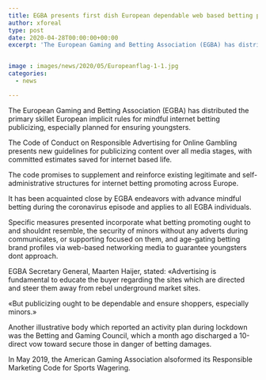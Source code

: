 ```yaml
---
title: EGBA presents first dish European dependable web based betting publicizing code
author: xforeal 
type: post
date: 2020-04-28T00:00:00+00:00
excerpt: 'The European Gaming and Betting Association (EGBA) has distributed the principal dish European set of principles for capable internet betting promoting, especially planned for securing children '


image : images/news/2020/05/Europeanflag-1-1.jpg
categories:
  - news

---
```

The European Gaming and Betting Association (EGBA) has distributed the primary skillet European implicit rules for mindful internet betting publicizing, especially planned for ensuring youngsters. 

The Code of Conduct on Responsible Advertising for Online Gambling presents new guidelines for publicizing content over all media stages, with committed estimates saved for internet based life. 

The code promises to supplement and reinforce existing legitimate and self-administrative structures for internet betting promoting across Europe. 

It has been acquainted close by EGBA endeavors with advance mindful betting during the coronavirus episode and applies to all EGBA individuals. 

Specific measures presented incorporate what betting promoting ought to and shouldnt resemble, the security of minors without any adverts during communicates, or supporting focused on them, and age-gating betting brand profiles via web-based networking media to guarantee youngsters dont approach. 

EGBA Secretary General, Maarten Haijer, stated: &#171;Advertising is fundamental to educate the buyer regarding the sites which are directed and steer them away from rebel underground market sites. 

&#171;But publicizing ought to be dependable and ensure shoppers, especially minors.&#187; 

Another illustrative body which reported an activity plan during lockdown was the Betting and Gaming Council, which a month ago discharged a 10-direct vow toward secure those in danger of betting damages. 

In May 2019, the American Gaming Association alsoformed its Responsible Marketing Code for Sports Wagering.